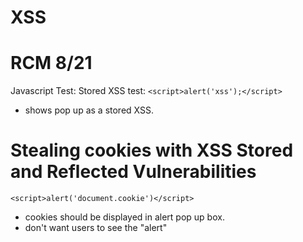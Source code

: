 # XSS
# RCM 8/21
Javascript Test:
Stored XSS test:
```<script>alert('xss');</script>```
- shows pop up as a stored XSS.

# Stealing cookies with XSS Stored and Reflected Vulnerabilities
```<script>alert('document.cookie')</script>```
- cookies should be displayed in alert pop up box.
- don't want users to see the "alert"
